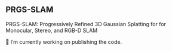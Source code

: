 ## PRGS-SLAM

PRGS-SLAM: Progressively Refined 3D Gaussian Splatting for for Monocular, Stereo, and RGB-D SLAM

🔭 I’m currently working on publishing the code.
<!--
**prgs-slam/PRGS-SLAM** is a ✨ _special_ ✨ repository because its `README.md` (this file) appears on your GitHub profile.

Here are some ideas to get you started:

- 🔭 I’m currently working on ...
- 🌱 I’m currently learning ...
- 👯 I’m looking to collaborate on ...
- 🤔 I’m looking for help with ...
- 💬 Ask me about ...
- 📫 How to reach me: ...
- 😄 Pronouns: ...
- ⚡ Fun fact: ...
-->
